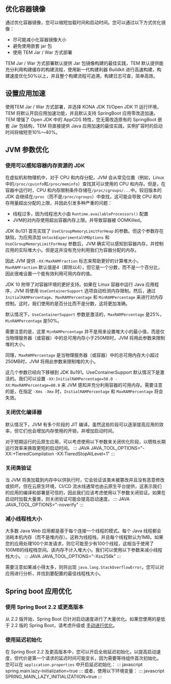## 优化容器镜像

通过优化容器镜像，您可以缩短加载时间和启动时间。您可以通过以下方式优化镜像：

- 尽可能减小化容器镜像大小
- 避免使用嵌套 jar 包
- 使用 TEM Jar / War 方式部署

TEM Jar / War 方式部署默认提供 Jar 包镜像构建的最佳实践，TEM 默认提供能充分利用构建缓存的构建流程，使用新一代构建利器 Buildkit 进行高速构建，构建速度优化50%以上，并且整个构建流程可追溯，构建日志可查，简单高效。

## 设置应用加速

使用TEM Jar / War 方式部署，并选择 KONA JDK 11/Open JDK 11 运行环境，TEM 将默认开启应用加速功能，并且默认支持 SpringBoot 应用零改造加速。TEM 增强了 Open JDK 中的 AppCDS 特性，您无需改造原有的 SpringBoot 嵌套 Jar 包结构，TEM 将直接提供 Java 应用加速的最佳实践，实例扩容时的启动时间将缩短至10%～40%。

## JVM 参数优化

### 使用可以感知容器内存资源的 JDK

在虚拟机和物理机中，对于 CPU 和内存分配，JVM 会从常见位置（例如，Linux 中的`/proc/cpuinfo`和`/proc/meminfo`）查找其可以使用的 CPU 和内存。但是，在容器中运行时，CPU 和内存限制条件存储在`/proc/cgroups/...`中。较旧版本的 JDK 会继续在`/proc`（而不是`/proc/cgroups`）中查找，这可能会导致 CPU 和内存用量超出分配的上限，并因此引发多种严重的问题：

- 线程过多，因为线程池大小由 `Runtime.availableProcessors()` 配置
- JVM的对内存使用超出容器内存上限。并导致容器被 OOMKilled。

JDK 8u131 首先实现了 `UseCGroupMemoryLimitForHeap` 的参数。但这个参数存在缺陷，为应用添加 `UnlockExperimentalVMOptions` 和 `UseCGroupMemoryLimitForHeap` 参数后，JVM 确实可以感知到容器内存，并控制应用的实际堆大小。但是这并没有充分利用我们为容器分配的内存。

因此 JVM 提供 `-XX:MaxRAMFraction` 标志来帮助更好的计算堆大小，`MaxRAMFraction` 默认值是4（即除以4），但它是一个分数，而不是一个百分比，因此很难设置一个能有效利用可用内存的值。

JDK 10 附带了对容器环境的更好支持。如果在 Linux 容器中运行 Java 应用程序，JVM 将使用 `UseContainerSupport` 选项自动检测内存限制。然后，通过 `InitialRAMPercentage`、`MaxRAMPercentage` 和 `MinRAMPercentage` 来进行对内存控制。这时，我们使用的是百分比而不是分数，这将更加准确。

默认情况下，`UseContainerSupport` 参数是激活的，`MaxRAMPercentage` 是25%，`MinRAMPercentage` 是50%。

需要注意的是，这里 `MinRAMPercentage` 并不是用来设置堆大小的最小值，而是仅当物理服务器（或容器）中的总可用内存小于250MB时，JVM 将用此参数来限制堆的大小。

同理，`MaxRAMPercentage` 是当物理服务器（或容器）中的总可用内存大小超过250MB时，JVM 将用此参数来限制堆的大小。

这几个参数已经向下移植到 JDK 8u191。UseContainerSupport 默认情况下是激活的。我们可以设置 `-XX:InitialRAMPercentage=50.0 -XX:MaxRAMPercentage=80.0` 来 JVM 感知并充分利用容器的可用内存。需要注意的是，在指定 `-Xms -Xmx` 时，`InitialRAMPercentage` 和 `MaxRAMPercentage` 将会失效。

### 关闭优化编译器

默认情况下，JVM 有多个阶段的 JIT 编译。虽然这些阶段可以逐渐提高应用的效率，但它们也会增加内存使用的开销，并增加启动时间。

对于短期运行的云原生应用，可以考虑使用以下参数来关闭优化阶段，以牺牲长期运行效率来换取更短的启动时间。
<dx-codeblock>
:::  JAVA
JAVA_TOOL_OPTIONS="-XX:+TieredCompilation -XX:TieredStopAtLevel=1"
:::
</dx-codeblock>


### 关闭类验证

当 JVM 将类加载到内存中以供执行时，它会验证该类未被篡改并且没有恶意修改或损坏。但在云原生环境，CI/CD 流水线通常也由云原生平台提供，这表示我们的应用的编译和部署是可信的，因此我们应该考虑使用以下参数关闭验证。如果在启动时加载大量类，则关闭验证可能会提高启动速度。
<dx-codeblock>
:::  JAVA
JAVA_TOOL_OPTIONS="-noverify"
:::
</dx-codeblock>



### 减小线程栈大小

大多数 Java Web 应用都是基于每个连接一个线程的模式。每个 Java 线程都会消耗本机内存（而不是堆内存）。这称为线程栈，并且每个线程默认为1MB。如果您的应用处理100个并发请求，则它可能至少有100个线程，这相当于使用了100MB的线程栈空间。该内存不计入堆大小。我们可以使用以下参数来减小线程栈大小。
<dx-codeblock>
:::  JAVA
JAVA_TOOL_OPTIONS="-Xss256k"
:::
</dx-codeblock>


需要注意如果减小得太多，则将出现 `java.lang.StackOverflowError`。您可以对应用进行分析，并找到要配置的最佳线程栈大小。

## Spring boot 应用优化

### 使用 Spring Boot 2.2 或更高版本

从 2.2 版开始，Spring Boot 已针对启动速度进行了大量优化。如果您使用的是低于 2.2 版的 Spring Boot，请考虑升级或 [手动进行优化](https://spring.io/blog/2018/12/12/how-fast-is-spring)。

### 使用延迟初始化

在 Spring Boot 2.2 及更高版本中，您可以开启全局延迟初始化，以提高启动速度，但代价是第一个请求的延迟时间可能变长，因为需要等待组件首次初始化。
您可以在 `application.properties` 中开启延迟初始化：
<dx-codeblock>
:::  javascript
spring.main.lazy-initialization=true
:::
</dx-codeblock>
或者，使用以下环境变量：
<dx-codeblock>
:::  javascript
SPRING_MAIN_LAZY_INITIALIZATIION=true
:::
</dx-codeblock>
